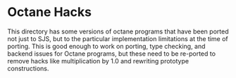 # Octane Hacks

This directory has some versions of octane programs that have been ported not just to SJS, but to
the particular implementation limitations at the time of porting.  This is good enough to work on
porting, type checking, and backend issues for Octane programs, but these need to be re-ported to
remove hacks like multiplication by 1.0 and rewriting prototype constructions.
